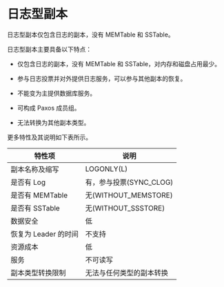 日志型副本 
==========================

日志型副本仅包含日志的副本，没有 MEMTable 和 SSTable。

日志型副本主要具备以下特点：

* 仅包含日志的副本，没有 MEMTable 和 SSTable，对内存和磁盘占用最少。

  

* 参与日志投票并对外提供日志服务，可以参与其他副本的恢复。

  

* 不能变为主提供数据库服务。

  

* 可构成 Paxos 成员组。

  

* 无法转换为其他副本类型。

  




更多特性及其说明如下表所示。


|      特性项       |         说明          |
|----------------|---------------------|
| 副本名称及缩写        | LOGONLY(L)          |
| 是否有 Log        | 有，参与投票(SYNC_CLOG)   |
| 是否有 MEMTable   | 无(WITHOUT_MEMSTORE) |
| 是否有 SSTable    | 无(WITHOUT_SSSTORE)  |
| 数据安全           | 低                   |
| 恢复为 Leader 的时间 | 不支持                 |
| 资源成本           | 低                   |
| 服务             | 不可读写                |
| 副本类型转换限制       | 无法与任何类型的副本转换        |


